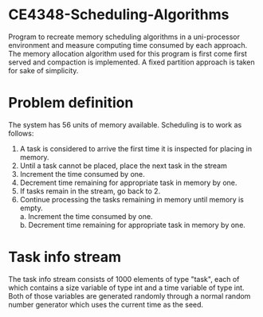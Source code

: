 # CE4348-Scheduling-Algorithms

Program to recreate memory scheduling algorithms in a uni-processor environment and measure computing time consumed by each approach. The memory allocation algorithm used for this program is first come first served and compaction is implemented. A fixed partition approach is taken for sake of simplicity.

# Problem definition

The system has 56 units of memory available. Scheduling is to work as follows:
1. A task is considered to arrive the first time it is inspected for placing in memory.
2. Until a task cannot be placed, place the next task in the stream
3. Increment the time consumed by one.
4. Decrement time remaining for appropriate task in memory by one.
5. If tasks remain in the stream, go back to 2.
6. Continue processing the tasks remaining in memory until memory is empty.\
	a. Increment the time consumed by one.\
	b. Decrement time remaining for appropriate task in memory by one.
	
# Task info stream

The task info stream consists of 1000 elements of type "task", each of which contains a size variable of type int and a time variable of type int. Both of those variables are generated randomly through a normal random number generator which uses the current time as the seed.
